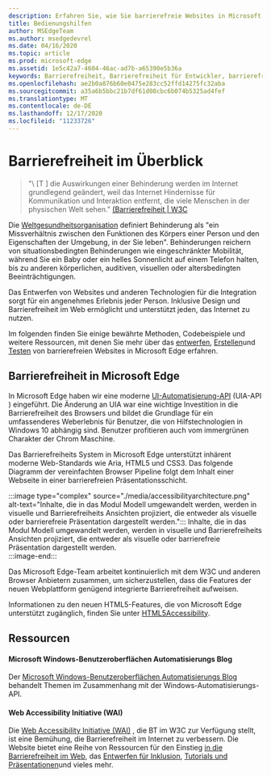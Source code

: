```yaml
---
description: Erfahren Sie, wie Sie barrierefreie Websites in Microsoft Edge erstellen, entwerfen und testen können.
title: Bedienungshilfen
author: MSEdgeTeam
ms.author: msedgedevrel
ms.date: 04/16/2020
ms.topic: article
ms.prod: microsoft-edge
ms.assetid: 1e5c42a7-4604-46ac-ad7b-a65390e5b36a
keywords: Barrierefreiheit, Barrierefreiheit für Entwickler, barrierefreie Websites, Edge, Web-Entwicklung, Aria, Developer, UIA, UI-Automatisierung
ms.openlocfilehash: ae2b0a876b60e0475e283cc52ffd14275fc32aba
ms.sourcegitcommit: a35a6b5bbc21b7df61d08cbc6b074b5325ad4fef
ms.translationtype: MT
ms.contentlocale: de-DE
ms.lasthandoff: 12/17/2020
ms.locfileid: "11233726"
---
```

# Barrierefreiheit im Überblick  

> "\ [T \] die Auswirkungen einer Behinderung werden im Internet grundlegend geändert, weil das Internet Hindernisse für Kommunikation und Interaktion entfernt, die viele Menschen in der physischen Welt sehen." [(Barrierefreiheit | W3C][W3CAccessibility]  

Die [Weltgesundheitsorganisation][WHODisabilities] definiert Behinderung als "ein Missverhältnis zwischen den Funktionen des Körpers einer Person und den Eigenschaften der Umgebung, in der Sie leben".  Behinderungen reichern von situationsbedingten Behinderungen wie eingeschränkter Mobilität, während Sie ein Baby oder ein helles Sonnenlicht auf einem Telefon halten, bis zu anderen körperlichen, auditiven, visuellen oder altersbedingten Beeinträchtigungen.  

Das Entwerfen von Websites und anderen Technologien für die Integration sorgt für ein angenehmes Erlebnis jeder Person.  Inklusive Design und Barrierefreiheit im Web ermöglicht und unterstützt jeden, das Internet zu nutzen.  

Im folgenden finden Sie einige bewährte Methoden, Codebeispiele und weitere Ressourcen, mit denen Sie mehr über das [entwerfen][AccessibilityDesign], [Erstellen][AccessibilityBuild]und [Testen][AccessibilityTest] von barrierefreien Websites in Microsoft Edge erfahren.  

## Barrierefreiheit in Microsoft Edge  

In Microsoft Edge haben wir eine moderne [UI-Automatisierung-API][WindowsWin32AutoEntryui] (UIA-API \) eingeführt.  Die Änderung an UIA war eine wichtige Investition in die Barrierefreiheit des Browsers und bildet die Grundlage für ein umfassenderes Weberlebnis für Benutzer, die von Hilfstechnologien in Windows 10 abhängig sind.  Benutzer profitieren auch vom immergrünen Charakter der Chrom Maschine.  

Das Barrierefreiheits System in Microsoft Edge unterstützt inhärent moderne Web-Standards wie Aria, HTML5 und CSS3.  Das folgende Diagramm der vereinfachten Browser Pipeline folgt dem Inhalt einer Webseite in einer barrierefreien Präsentationsschicht.  

:::image type="complex" source="./media/accessibilityarchitecture.png" alt-text="Inhalte, die in das Modul Modell umgewandelt werden, werden in visuelle und Barrierefreiheits Ansichten projiziert, die entweder als visuelle oder barrierefreie Präsentation dargestellt werden.":::
   Inhalte, die in das Modul Modell umgewandelt werden, werden in visuelle und Barrierefreiheits Ansichten projiziert, die entweder als visuelle oder barrierefreie Präsentation dargestellt werden.  
:::image-end:::  

Das Microsoft Edge-Team arbeitet kontinuierlich mit dem W3C und anderen Browser Anbietern zusammen, um sicherzustellen, dass die Features der neuen Webplattform genügend integrierte Barrierefreiheit aufweisen.  

Informationen zu den neuen HTML5-Features, die von Microsoft Edge unterstützt zugänglich, finden Sie unter [HTML5Accessibility][HTML5Accessibility].  

## Ressourcen  

#### Microsoft Windows-Benutzeroberflächen Automatisierungs Blog  

Der [Microsoft Windows-Benutzeroberflächen Automatisierungs Blog][ArchiveBlogsWinuiautomation] behandelt Themen im Zusammenhang mit der Windows-Automatisierungs-API.  

#### Web Accessibility Initiative (WAI)  

Die [Web Accessibility Initiative (WAI)][W3CWaiHome] , die BT im W3C zur Verfügung stellt, ist eine Bemühung, die Barrierefreiheit im Internet zu verbessern.  Die Website bietet eine Reihe von Ressourcen für den Einstieg [in die Barrierefreiheit im Web][W3CWaiGettingstartedOverview], das [Entwerfen für Inklusion][W3CWaiFundamentals], [Tutorials und Präsentationen][W3CWaiTeachAdvocate]und vieles mehr.  

<!-- links -->  

[AccessibilityBuild]: ./build/index.md "Erstellen von barrierefreien Websites | Microsoft doc"  
[AccessibilityDesign]: ./design.md "Entwerfen barrierefreier Websites | Microsoft doc"  
[AccessibilityTest]: ./test.md "Barrierefreiheits Tests | Microsoft docs"  

[WindowsWin32AutoEntryui]: /windows/win32/winauto/entry-uiauto-win32 "UI-Automatisierung | Microsoft doc"  

[ArchiveBlogsWinuiautomation]: /archive/blogs/winuiautomation/ "Blog für Microsoft Windows-Benutzeroberflächenautomatisierung | Microsoft doc"  

[HTML5Accessibility]: https://html5accessibility.com "Barrierefreiheit in HTML5"  

[W3CAccessibility]: https://w3.org/standards/webdesign/accessibility "Barrierefreiheit | W3C"  
[W3CWaiFundamentals]: https://w3.org/wai/fundamentals/accessibility-intro "Einführung in Barrierefreiheit im Web | Web Accessibility Initiative (WAI) | W3C"  
[W3CWaiGettingstartedOverview]: https://w3.org/wai/gettingstarted/Overview "Erste Schritte: Erstellen einer Website für Barrierefreiheit | Web Accessibility Initiative (WAI) | W3C"  
[W3CWaiHome]: https://w3.org/wai "Web Accessibility Initiative (WAI) | W3C"  
[W3CWaiTeachAdvocate]: https://w3.org/wai/teach-advocate "Übersicht über unterrichten und Fürsprecher | Web Accessibility Initiative (WAI) | W3C"  

[WHODisabilities]: https://who.int/topics/disabilities "Behinderungen | Wer"  

